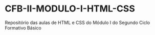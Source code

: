 # CFB-II-MODULO-I-HTML-CSS
Repositório das aulas de HTML e CSS do Módulo I do Segundo Ciclo Formativo Básico
